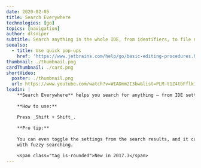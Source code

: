 ```yaml
---
date: 2020-02-05
title: Search Everywhere
technologies: [go]
topics: [navigation]
author: dlsniper
subtitle: Search anything in the whole IDE, from identifiers, to file names, to settings
seealso:
  - title: Use quick pop-ups
    href: 'https://www.jetbrains.com/help/go/basic-editing-procedures.html#quick_popups'
thumbnail: ./thumbnail.png
cardThumbnail: ./card.png
shortVideo:
  poster: ./thumbnail.png
  url: https://www.youtube.com/watch?v=WIADmm2I3bw&list=PLM-t1Z4tbFflkIOaap4P-BV30ZrZwrDld&index=26&t=0s
leadin: |
    **Search Everywhere** helps you search for anything – from IDE settings to parts of your code.
    
    **How to use:**

    Press _Shift + Shift_.
    
    **Pro tip:**
    
    You can even toggle the settings from the search results, and it can be used
    with fuzzy searching.

    <span class="tag is-rounded">New in 2017.3</span>
---
```

